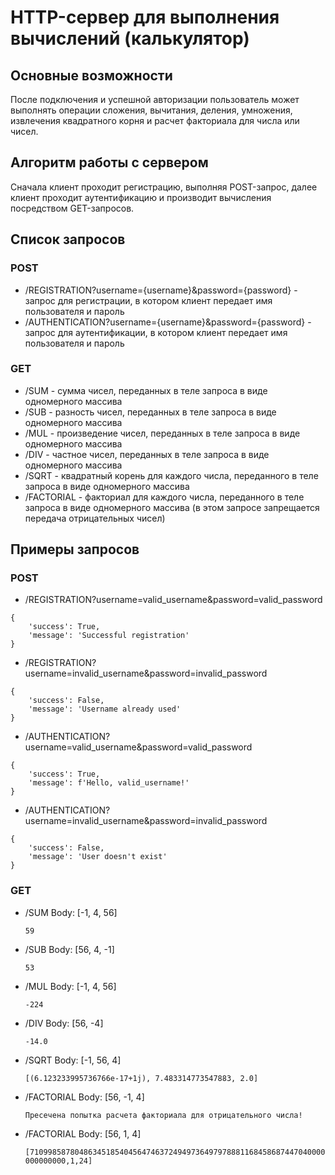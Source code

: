# HTTP-сервер для выполнения вычислений (калькулятор)

## Основные возможности

После подключения и успешной авторизации пользователь может выполнять операции сложения, вычитания, деления, умножения,
извлечения квадратного корня и расчет факториала для числа или чисел.

## Алгоритм работы с сервером

Сначала клиент проходит регистрацию, выполняя POST-запрос, далее клиент проходит аутентификацию и производит вычисления
посредством GET-запросов.

## Список запросов

### POST

* /REGISTRATION?username={username}&password={password} - запрос для регистрации, в котором клиент передает имя
  пользователя и пароль
* /AUTHENTICATION?username={username}&password={password} - запрос для аутентификации, в котором клиент передает имя
  пользователя и пароль

### GET

* /SUM - сумма чисел, переданных в теле запроса в виде одномерного массива
* /SUB - разность чисел, переданных в теле запроса в виде одномерного массива
* /MUL - произведение чисел, переданных в теле запроса в виде одномерного массива
* /DIV - частное чисел, переданных в теле запроса в виде одномерного массива
* /SQRT - квадратный корень для каждого числа, переданного в теле запроса в виде одномерного массива
* /FACTORIAL - факториал для каждого числа, переданного в теле запроса в виде одномерного массива (в этом запросе
  запрещается передача отрицательных чисел)

## Примеры запросов

### POST

* /REGISTRATION?username=valid_username&password=valid_password

```
{
    'success': True,
    'message': 'Successful registration'
}
```

* /REGISTRATION?username=invalid_username&password=invalid_password

```
{
    'success': False,
    'message': 'Username already used'
}
```

* /AUTHENTICATION?username=valid_username&password=valid_password

```
{
    'success': True,
    'message': f'Hello, valid_username!'
}
```

* /AUTHENTICATION?username=invalid_username&password=invalid_password

```
{
    'success': False,
    'message': 'User doesn't exist'
}
```

### GET

* /SUM Body: [-1, 4, 56]

  ```59```


* /SUB Body: [56, 4, -1]

  ```53```


* /MUL Body: [-1, 4, 56]

  ```-224```


* /DIV Body: [56, -4]

  ```-14.0```


* /SQRT Body: [-1, 56, 4]

  ```[(6.123233995736766e-17+1j), 7.483314773547883, 2.0]```


* /FACTORIAL Body: [56, -1, 4]

  ```Пресечена попытка расчета факториала для отрицательного числа!```


* /FACTORIAL Body: [56, 1, 4]

  ```[710998587804863451854045647463724949736497978881168458687447040000000000000,1,24]```